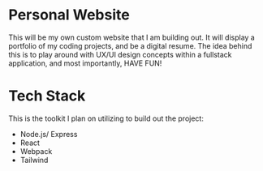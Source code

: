 # Personal Website

This will be my own custom website that I am building out. It will display a portfolio of my coding projects,
and be a digital resume. The idea behind this is to play around with UX/UI design concepts within a fullstack application, and most importantly, HAVE FUN!

# Tech Stack

This is the toolkit I plan on utilizing to build out the project:

 - Node.js/ Express
 - React
 - Webpack
 - Tailwind
 